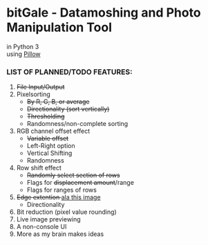 # bitGale - Datamoshing and Photo Manipulation Tool
in Python 3  
using [Pillow](https://github.com/python-pillow/Pillow)  

<h3>LIST OF PLANNED/TODO FEATURES:</h3>
<OL>
<LI><strike>File Input/Output</strike> 
<LI>Pixelsorting
<UL>
<LI><strike>By R, G, B, or average</strike>  
<LI><strike>Directionality (sort vertically)</strike>
<LI><strike>Thresholding</strike>
<LI>Randomness/non-complete sorting
</UL>
<LI>RGB channel offset effect
<UL>
<LI><strike>Variable offset</strike>
<LI>Left-Right option
<LI>Vertical Shifting
<LI>Randomness
</UL>
<LI>Row shift effect
<UL>
<LI><strike>Randomly select section of rows</strike>
<LI>Flags for <strike>displacement amount</strike>/range
<LI>Flags for ranges of rows
</UL>
<LI><strike>Edge extention </strike><a href="http://s6.photobucket.com/user/kingrukus/media/IMAG06921_zpsqpblqaej.jpg.html">ala this image</a>
<UL>
<LI>Directionality
</UL>
<LI>Bit reduction (pixel value rounding)
<LI>Live image previewing
<LI>A non-console UI
<LI>More as my brain makes ideas
</OL>
